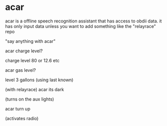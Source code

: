 # acar
acar is a offline speech recognition assistant that has access to obdii data. it has only input data unless you want to add something like the "relayrace" repo

"say anything with acar"

acar charge level?

charge level 80 or 12.6 etc

acar gas level?

level 3 gallons (using last known)

(with relayrace) acar its dark

(turns on the aux lights)

acar turn up

(activates radio)

